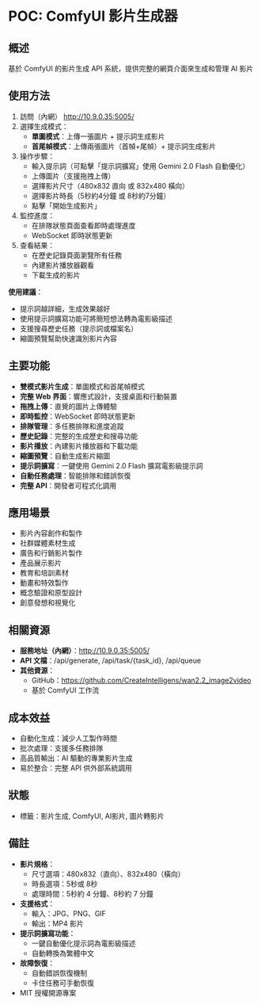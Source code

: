 # POC: ComfyUI 影片生成器

## 概述
基於 ComfyUI 的影片生成 API 系統，提供完整的網頁介面來生成和管理 AI 影片

## 使用方法
1. 訪問（內網） http://10.9.0.35:5005/
3. 選擇生成模式：
   - **單圖模式**：上傳一張圖片 + 提示詞生成影片
   - **首尾幀模式**：上傳兩張圖片（首幀+尾幀）+ 提示詞生成影片
4. 操作步驟：
   - 輸入提示詞（可點擊「提示詞擴寫」使用 Gemini 2.0 Flash 自動優化）
   - 上傳圖片（支援拖拽上傳）
   - 選擇影片尺寸（480x832 直向 或 832x480 橫向）
   - 選擇影片時長（5秒約4分鐘 或 8秒約7分鐘）
   - 點擊「開始生成影片」
5. 監控進度：
   - 在排隊狀態頁面查看即時處理進度
   - WebSocket 即時狀態更新
6. 查看結果：
   - 在歷史記錄頁面瀏覽所有任務
   - 內建影片播放器觀看
   - 下載生成的影片

**使用建議**：
- 提示詞越詳細，生成效果越好
- 使用提示詞擴寫功能可將簡短想法轉為電影級描述
- 支援搜尋歷史任務（提示詞或檔案名）
- 縮圖預覽幫助快速識別影片內容

## 主要功能
- **雙模式影片生成**：單圖模式和首尾幀模式
- **完整 Web 界面**：響應式設計，支援桌面和行動裝置
- **拖拽上傳**：直覺的圖片上傳體驗
- **即時監控**：WebSocket 即時狀態更新
- **排隊管理**：多任務排隊和進度追蹤
- **歷史記錄**：完整的生成歷史和搜尋功能
- **影片播放**：內建影片播放器和下載功能
- **縮圖預覽**：自動生成影片縮圖
- **提示詞擴寫**：一鍵使用 Gemini 2.0 Flash 擴寫電影級提示詞
- **自動任務處理**：智能排隊和錯誤恢復
- **完整 API**：開發者可程式化調用

## 應用場景
- 影片內容創作和製作
- 社群媒體素材生成
- 廣告和行銷影片製作
- 產品展示影片
- 教育和培訓素材
- 動畫和特效製作
- 概念驗證和原型設計
- 創意發想和視覺化

## 相關資源
- **服務地址（內網）**：http://10.9.0.35:5005/
- **API 文檔**：/api/generate, /api/task/{task_id}, /api/queue
- **其他資源**：
  - GitHub：https://github.com/CreateIntelligens/wan2.2_image2video
  - 基於 ComfyUI 工作流

## 成本效益
- 自動化生成：減少人工製作時間
- 批次處理：支援多任務排隊
- 高品質輸出：AI 驅動的專業影片生成
- 易於整合：完整 API 供外部系統調用

## 狀態
- 標籤：影片生成, ComfyUI, AI影片, 圖片轉影片

## 備註
- **影片規格**：
  - 尺寸選項：480x832（直向）、832x480（橫向）
  - 時長選項：5秒或 8秒
  - 處理時間：5秒約 4 分鐘、8秒約 7 分鐘
- **支援格式**：
  - 輸入：JPG、PNG、GIF
  - 輸出：MP4 影片
- **提示詞擴寫功能**：
  - 一鍵自動優化提示詞為電影級描述
  - 自動轉換為繁體中文
- **故障恢復**：
  - 自動錯誤恢復機制
  - 卡住任務可手動恢復
- MIT 授權開源專案
